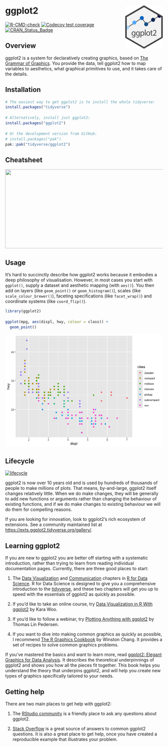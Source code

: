 
<!-- README.md is generated from README.Rmd. Please edit that file -->

# ggplot2 <a href="https://ggplot2.tidyverse.org"><img src="man/figures/logo.png" align="right" height="138" /></a>

<!-- badges: start -->

[![R-CMD-check](https://github.com/tidyverse/ggplot2/actions/workflows/R-CMD-check.yaml/badge.svg)](https://github.com/tidyverse/ggplot2/actions/workflows/R-CMD-check.yaml)
[![Codecov test
coverage](https://codecov.io/gh/tidyverse/ggplot2/branch/main/graph/badge.svg)](https://app.codecov.io/gh/tidyverse/ggplot2?branch=main)
[![CRAN_Status_Badge](https://www.r-pkg.org/badges/version/ggplot2)](https://cran.r-project.org/package=ggplot2)
<!-- badges: end -->

## Overview

ggplot2 is a system for declaratively creating graphics, based on [The
Grammar of
Graphics](https://link.springer.com/book/10.1007/0-387-28695-0). You
provide the data, tell ggplot2 how to map variables to aesthetics, what
graphical primitives to use, and it takes care of the details.

## Installation

``` r
# The easiest way to get ggplot2 is to install the whole tidyverse:
install.packages("tidyverse")

# Alternatively, install just ggplot2:
install.packages("ggplot2")

# Or the development version from GitHub:
# install.packages("pak")
pak::pak("tidyverse/ggplot2")
```

## Cheatsheet

<a href="https://github.com/rstudio/cheatsheets/blob/master/data-visualization.pdf"><img src="https://raw.githubusercontent.com/rstudio/cheatsheets/master/pngs/thumbnails/data-visualization-cheatsheet-thumbs.png" width="630" height="252"/></a>

## Usage

It’s hard to succinctly describe how ggplot2 works because it embodies a
deep philosophy of visualisation. However, in most cases you start with
`ggplot()`, supply a dataset and aesthetic mapping (with `aes()`). You
then add on layers (like `geom_point()` or `geom_histogram()`), scales
(like `scale_colour_brewer()`), faceting specifications (like
`facet_wrap()`) and coordinate systems (like `coord_flip()`).

``` r
library(ggplot2)

ggplot(mpg, aes(displ, hwy, colour = class)) +
  geom_point()
```

<img src="man/figures/README-example-1.png" alt="Scatterplot of engine displacement versus highway miles per
 gallon, for 234 cars coloured by 7 'types' of car. The displacement and miles
 per gallon are inversely correlated."  />

## Lifecycle

[![lifecycle](https://img.shields.io/badge/lifecycle-stable-brightgreen.svg)](https://lifecycle.r-lib.org/articles/stages.html)

ggplot2 is now over 10 years old and is used by hundreds of thousands of
people to make millions of plots. That means, by-and-large, ggplot2
itself changes relatively little. When we do make changes, they will be
generally to add new functions or arguments rather than changing the
behaviour of existing functions, and if we do make changes to existing
behaviour we will do them for compelling reasons.

If you are looking for innovation, look to ggplot2’s rich ecosystem of
extensions. See a community maintained list at
<https://exts.ggplot2.tidyverse.org/gallery/>.

## Learning ggplot2

If you are new to ggplot2 you are better off starting with a systematic
introduction, rather than trying to learn from reading individual
documentation pages. Currently, there are three good places to start:

1.  The [Data Visualization](https://r4ds.hadley.nz/data-visualize) and
    [Communication](https://r4ds.hadley.nz/communication) chapters in [R
    for Data Science](https://r4ds.hadley.nz). R for Data Science is
    designed to give you a comprehensive introduction to the
    [tidyverse](https://www.tidyverse.org), and these two chapters will
    get you up to speed with the essentials of ggplot2 as quickly as
    possible.

2.  If you’d like to take an online course, try [Data Visualization in R
    With
    ggplot2](https://learning.oreilly.com/videos/data-visualization-in/9781491963661/)
    by Kara Woo.

3.  If you’d like to follow a webinar, try [Plotting Anything with
    ggplot2](https://youtu.be/h29g21z0a68) by Thomas Lin Pedersen.

4.  If you want to dive into making common graphics as quickly as
    possible, I recommend [The R Graphics
    Cookbook](https://r-graphics.org) by Winston Chang. It provides a
    set of recipes to solve common graphics problems.

If you’ve mastered the basics and want to learn more, read [ggplot2:
Elegant Graphics for Data Analysis](https://ggplot2-book.org). It
describes the theoretical underpinnings of ggplot2 and shows you how all
the pieces fit together. This book helps you understand the theory that
underpins ggplot2, and will help you create new types of graphics
specifically tailored to your needs.

## Getting help

There are two main places to get help with ggplot2:

1.  The [RStudio community](https://forum.posit.co/) is a friendly place
    to ask any questions about ggplot2.

2.  [Stack
    Overflow](https://stackoverflow.com/questions/tagged/ggplot2?sort=frequent&pageSize=50)
    is a great source of answers to common ggplot2 questions. It is also
    a great place to get help, once you have created a reproducible
    example that illustrates your problem.
